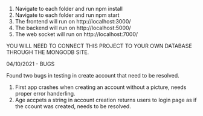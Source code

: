 1. Navigate to each folder and run npm install
2. Navigate to each folder and run npm start
3. The frontend will run on http://localhost:3000/
4. The backend will run on http://localhost:5000/
5. The web socket will run on http://localhost:7000/


YOU WILL NEED TO CONNECT THIS PROJECT TO YOUR OWN DATABASE THROUGH THE MONGODB SITE.


04/10/2021 - BUGS

Found two bugs in testing in create account that need to be resolved.

1. First app crashes when creating an account without a picture, needs proper error handerling. 
2. Age accpets a string in account creation returns users to login page as if the ccount was created, needs to be resolved. 